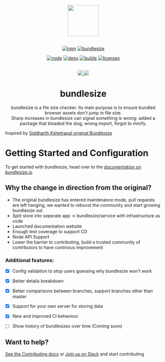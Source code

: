 <div align="center">
  <a href="http://bundlesize.io">
    <img src="https://cdn.rawgit.com/bundlesize/bundlesize.io/master/docs/_assets/logo-large.svg" height="100px">
  </a>
  <br>
  <br>

[![npm][npm]][npm-url]
[![bundlesize][bundlesize]][bundlesize-url]

[![node][node]][node-url]
[![deps][deps]][deps-url]
[![builds][builds]][builds-url]
[![licenses][licenses]][licenses-url]


  <br>
	<a href="https://npmcharts.com/compare/@bundlesize/bundlesize?minimal=true">
		<img src="https://img.shields.io/npm/dm/@bundlesize/bundlesize.svg">
	</a>
	<a href="https://github.com/bundlesize/bundlesize/graphs/contributors">
		<img src="https://img.shields.io/github/contributors/bundlesize/bundlesize.svg">
	</a>
  <h1>bundlesize</h1>
  <p>
    bundlesize is a file size checker. Its main purpose is to ensure bundled browser assets don't jump in file size. <br />
    Sharp increases in bundlesize can signal something is wrong: added a package that bloaded the slug, wrong import, forgot to minify.
  </p>
</div>

Inspired by [Siddharth Kshetrapal original Bundlesize](https://github.com/siddharthkp/bundlesize)

# Getting Started and Configuration
To get started with bundlesize, head over to the [documentation on bundlesize.io](http://bundlesize.io/)



## Why the change in direction from the original?
- The original bundlesize has entered maintenance mode, pull requests are left hanging, we wanted to reboost the community and start growing bundlesize out
- Split store into seperate app -> bundlesize/service with infrastructure as code
- Launched documentation website
- Enough test coverage to support CD
- Node API Support
- Lower the barrier to contributing, build a trusted community of contributors to have continous improvement


### Additional features:
- [x] Config validation to stop users guessing why bundlesize won't work
- [x] Better details breakdown
- [x] Better comparisons between branches, support branches other than master
- [x] Support for your own server for storing data
- [x] New and improved CI behaviour
- [ ] Show history of bundlesizes over time (Coming soon)


## Want to help?
[See the Contributing docs](CONTRIBUTING.md) or [Join us on Slack](https://join.slack.com/t/bundlesize-bundlesize/shared_invite/enQtMzUwNjYxNTMwMzcyLWE5NGI4MzZjMjM4MTRlYzllOTMwYzIzZWNjM2MyMjBmMzNjNGM0ZGVhODc2YjFkNzIwMzNkYjk3NzE0MjZkOTc) and start contributing


[npm]: https://img.shields.io/npm/v/@bundlesize/bundlesize.svg
[npm-url]: https://npmjs.com/package/@bundlesize/bundlesize

[node]: https://img.shields.io/node/v/@bundlesize/bundlesize.svg
[node-url]: https://nodejs.org

[bundlesize]: https://img.shields.io/badge/bundlesize-checked-green.svg
[bundlesize-url]: http://bundlesize.io

[deps]: https://img.shields.io/david/bundlesize/bundlesize.svg
[deps-url]: https://david-dm.org/bundlesize/bundlesize

[builds]: https://img.shields.io/circleci/project/github/bundlesize/bundlesize.svg
[builds-url]: https://circleci.com/gh/bundlesize/bundlesize

[licenses]: https://img.shields.io/npm/l/@bundlesize/bundlesize.svg
[licenses-url]: https://github.com/bundlesize/bundlesize/blob/master/LICENSE
